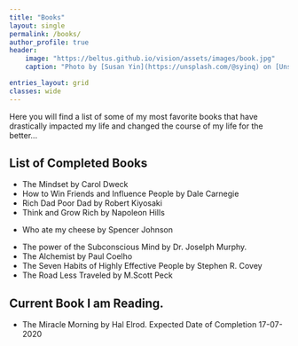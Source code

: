 ```yaml
---
title: "Books"
layout: single
permalink: /books/
author_profile: true
header:
    image: "https://beltus.github.io/vision/assets/images/book.jpg"
    caption: "Photo by [Susan Yin](https://unsplash.com/@syinq) on [Unsplash](https://unsplash.com)"

entries_layout: grid
classes: wide
---
```


Here you will find a list of some of my most favorite books that have drastically impacted my life and changed the course of my life for the better...

## List of Completed Books

- The Mindset by Carol Dweck
- How to Win Friends and Influence People by Dale Carnegie
- Rich Dad Poor Dad by Robert Kiyosaki
- Think and Grow Rich by Napoleon Hills
* Who ate my cheese by Spencer Johnson
- The power of the Subconscious Mind by Dr. Joselph Murphy.
- The Alchemist by Paul Coelho
- The Seven Habits of Highly Effective People by Stephen R. Covey
- The Road Less Traveled by M.Scott Peck

## Current Book I am Reading.
- The Miracle Morning by Hal Elrod. Expected Date of Completion 17-07-2020

